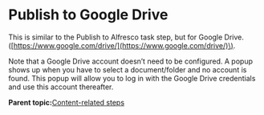 # Publish to Google Drive

This is similar to the Publish to Alfresco task step, but for Google Drive. \([https://www.google.com/drive/](https://www.google.com/drive/)\).

Note that a Google Drive account doesn’t need to be configured. A popup shows up when you have to select a document/folder and no account is found. This popup will allow you to log in with the Google Drive credentials and use this account thereafter.

**Parent topic:**[Content-related steps](../topics/content_related_steps.md)

